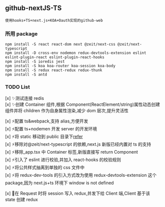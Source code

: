 ## github-nextJS-TS

    使用hooks+TS+next.js+KOA+Oauth实现的github-web

### 所用 package

    npm install -S react react-dom next @zeit/next-css @zeit/next-typescript
    npm install -D cross-env nodemon redux-devtools-extension eslint eslint-plugin-react eslint-plugin-react-hooks
    npm install -S ioredis jest
    npm install -S koa koa-router koa-session koa-body
    npm install -S redux react-redux redux-thunk
    npm install -S antd

### TODO List

[x] :sparkles:测试连接 redis  
[x] :sparkles:创建 Container 组件,根据 Component(ReactElement/string)属性动态创建组件并将 children 作为自身属性渲染,减少 dom 层次,提升灵活性

[x] :zap:配置 ts&webpack,支持 alias,方便开发  
[x] :zap:配置 ts+nodemen 开发 server 的开发环境  
[x] :zap:将 static 移动到 public 目录下[refer](https://github.com/zeit/next.js/blob/master/errors/static-dir-deprecated.md)  
[x] :zap:移除对@zeit/next-typescript 的依赖,next.js 新版已经内置对 ts 的支持  
[x] :zap:移除\_app.tsx 中 Container 标签,新版直接写 return Component  
[x] :zap:引入了 eslint 进行校验,并加入 react-hooks 的校验规则  
[x] :zap:将公共样式抽离到单独的 css 文件中  
[x] :zap:将 redux-dev-tools 的引入方式改为使用 redux-devtools-extension 这个 package,因为 next.js+ts 环境下 window is not defined

[x] :bug:在 Request 时将 session 写入 redux,并发下给 Client 端,Client 基于该 state 创建 redux
